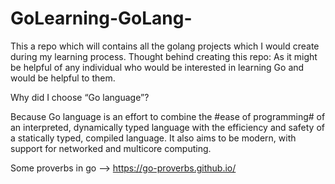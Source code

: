 # GoLearning-GoLang-

This a repo which will contains all the golang projects which I would create during my learning process. Thought behind creating this repo: As it might be helpful of any individual who would be interested in learning Go and would be helpful to them.





Why did I choose “Go language”?

Because Go language is an effort to combine the #ease of programming# of an interpreted, dynamically typed language with the efficiency and safety of a statically typed, compiled language. It also aims to be modern, with support for networked and multicore computing.

Some proverbs in go --> https://go-proverbs.github.io/
